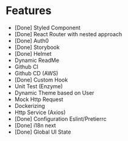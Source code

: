 # Features

- [Done] Styled Component
- [Done] React Router with nested approach
- [Done] Auth0
- [Done] Storybook
- [Done] Helmet
- Dynamic ReadMe
- Github CI
- Github CD (AWS)
- [Done] Custom Hook
- Unit Test (Enzyme)
- Dynamic Theme based on User
- Mock Http Request
- Dockerizing
- Http Service (Axios)
- [Done] Configuration Eslint/Pretierrc
- [Done] i18n next
- [Done] Global UI State
